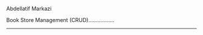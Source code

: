 Abdellatif Markazi


Book Store Management (CRUD).................

---------------------------------------------